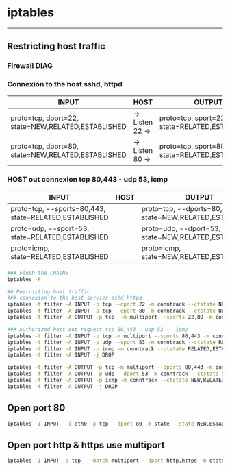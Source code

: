 # iptables


____________________________________________________________________________
## Restricting host traffic
### Firewall DIAG
### Connexion to the host sshd, httpd
| INPUT                                              |       HOST       |       OUTPUT |
| -------------------                                | ------           | --- |
| proto=tcp, dport=22, state=NEW,RELATED,ESTABLISHED |  -> Listen 22 -> |       proto=tcp, sport=22, state=RELATED,ESTABLISHED |
| proto=tcp, dport=80, state=NEW,RELATED,ESTABLISHED |  -> Listen 80 -> |       proto=tcp, sport=80, state=RELATED,ESTABLISHED |

### HOST out connexion tcp 80,443 - udp 53, icmp
| INPUT                                                 |    HOST           |       OUTPUT |
| ---                                                   | ----          | ---         | 
| proto=tcp, --sports=80,443, state=RELATED,ESTABLISHED |               |       proto=tcp, --dports=80,443, state=NEW,RELATED,ESTABLISHED |
| proto=udp, --sport=53, state=RELATED,ESTABLISHED      |               |       proto=udp, --dport=53, state=NEW,RELATED,ESTABLISHED |
| proto=icmp, state=RELATED,ESTABLISHED                 |               |       proto=icmp, state=NEW,RELATED,ESTABLISHED |

```bash
### Flush the CHAINS
iptables -F

## Restricting host traffic
### connexion to the host service sshd,httpd
iptables -t filter -A INPUT -p tcp --dport 22 -m conntrack --ctstate NEW,RELATED,ESTABLISHED -j ACCEPT
iptables -t filter -A INPUT -p tcp --dport 80 -m conntrack --ctstate NEW,RELATED,ESTABLISHED -j ACCEPT
iptables -t filter -A OUTPUT -p tcp  -m multiport --sports 22,80 -m conntrack --ctstate RELATED,ESTABLISHED -j ACCEPT

### Authorized host out request tcp 80,443 - udp 53 -  icmp
iptables -t filter -A INPUT -p tcp -m multiport --sports 80,443 -m conntrack --ctstate RELATED,ESTABLISHED -j ACCEPT
iptables -t filter -A INPUT -p udp --sport 53 -m conntrack --ctstate RELATED,ESTABLISHED -j ACCEPT
iptables -t filter -A INPUT -p icmp -m conntrack --ctstate RELATED,ESTABLISHED -j ACCEPT
iptables -t filter -A INPUT -j DROP

iptables -t filter -A OUTPUT -p tcp -m multiport --dports 80,443 -m conntrack --ctstate NEW,RELATED,ESTABLISHED -j ACCEPT
iptables -t filter -A OUTPUT -p udp --dport 53 -m conntrack --ctstate NEW,RELATED,ESTABLISHED -j ACCEPT
iptables -t filter -A OUTPUT -p icmp -m conntrack --ctstate NEW,RELATED,ESTABLISHED -j ACCEPT
iptables -t filter -A OUTPUT -j DROP
```
















## Open port 80

```bash
iptables -I INPUT  -i eth0 -p tcp --dport 80 -m state --state NEW,ESTABLISHED -j ACCEPT
```

## Open port http & https use multiport

```bash
iptables -I INPUT -p tcp  --match multiport --dport http,https -m state --state NEW,ESTABLISHED -j ACCEPT
```
